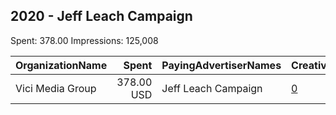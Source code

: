 ## 2020 - Jeff Leach Campaign 
Spent: 378.00
Impressions: 125,008

|OrganizationName|Spent|PayingAdvertiserNames|CreativeUrls|Impressions|Genders|AgeBrackets|CountryCodes|BillingAddresses|CandidateBallotInformation|
|:---|---:|:---|:---|---:|:---|:---|:---|:---|:---|
|Vici Media Group|378.00 USD|Jeff Leach Campaign|[0](https://www.snap.com/political-ads/asset/b35448278942a801c5a78863c9bd9a5ece74907b8c81568c5f3251252ba1b5af?mediaType=mp4)|125,008||18+|united states|"816 Big Woods Rd,Longview,75605,US"|Jeff Leach|
